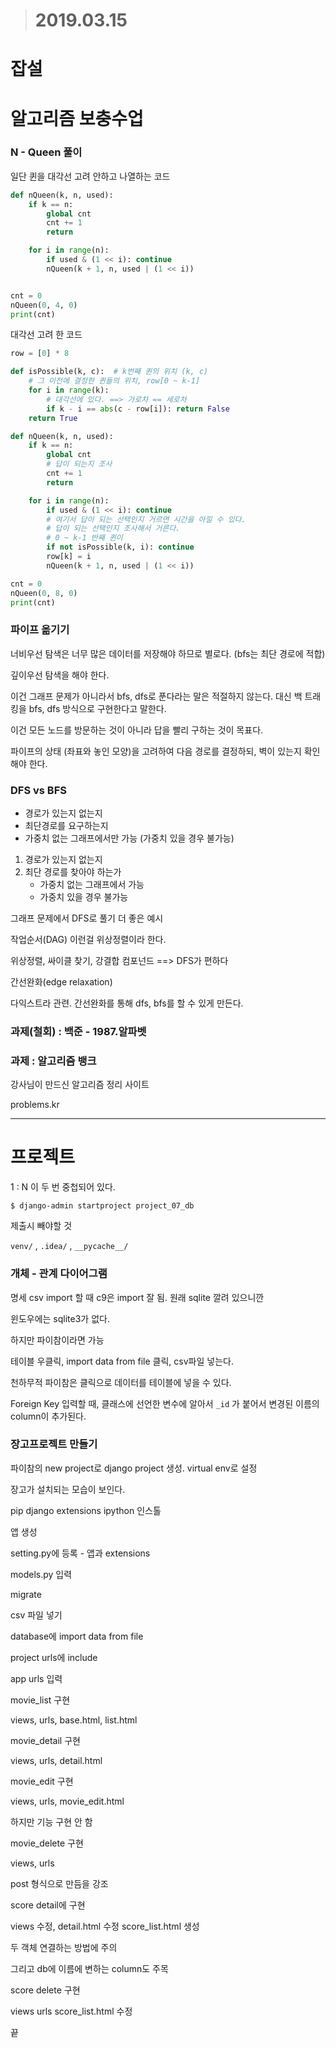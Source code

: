 > # 2019.03.15

# 잡설





# 알고리즘 보충수업

### N - Queen 풀이

일단 퀸을 대각선 고려 안하고 나열하는 코드

```python
def nQueen(k, n, used):
    if k == n:
        global cnt
        cnt += 1
        return

    for i in range(n):
        if used & (1 << i): continue
        nQueen(k + 1, n, used | (1 << i))


cnt = 0
nQueen(0, 4, 0)
print(cnt)
```



대각선 고려 한 코드

```python
row = [0] * 8

def isPossible(k, c):  # k번째 퀸의 위치 (k, c)
    # 그 이전에 결정한 퀸들의 위치, row[0 ~ k-1]
    for i in range(k):
        # 대각선에 있다. ==> 가로차 == 세로차
        if k - i == abs(c - row[i]): return False
    return True

def nQueen(k, n, used):
    if k == n:
        global cnt
        # 답이 되는지 조사
        cnt += 1
        return

    for i in range(n):
        if used & (1 << i): continue
        # 여기서 답이 되는 선택인지 거르면 시간을 아낄 수 있다.
        # 답이 되는 선택인지 조사해서 거른다.
        # 0 ~ k-1 반째 퀸이
        if not isPossible(k, i): continue
        row[k] = i
        nQueen(k + 1, n, used | (1 << i))

cnt = 0
nQueen(0, 8, 0)
print(cnt)
```



### 파이프 옮기기

너비우선 탐색은 너무 많은 데이터를 저장해야 하므로 별로다. (bfs는 최단 경로에 적합)

깊이우선 탐색을 해야 한다.

이건 그래프 문제가 아니라서 bfs, dfs로 푼다라는 말은 적절하지 않는다. 대신 백 트래킹을 bfs, dfs 방식으로 구현한다고 말한다.

이건 모든 노드를 방문하는 것이 아니라 답을 빨리 구하는 것이 목표다.



파이프의 상태 (좌표와 놓인 모양)을 고려하여 다음 경로를 결정하되, 벽이 있는지 확인해야 한다.



### DFS vs BFS

* 경로가 있는지 없는지
* 최단경로를 요구하는지
* 가중치 없는 그래프에서만 가능 (가중치 있을 경우 불가능)

1. 경로가 있는지 없는지
2. 최단 경로를 찾아야 하는가
   * 가중치 없는 그래프에서 가능
   * 가중치 있을 경우 불가능



그래프 문제에서 DFS로 풀기 더 좋은 예시

작업순서(DAG) 이런걸 위상정렬이라 한다.

위상정렬, 싸이클 찾기, 강결합 컴포넌드 ==> DFS가 편하다



간선완화(edge relaxation)

다익스트라 관련. 간선완화를 통해 dfs, bfs를 할 수 있게 만든다.





### 과제(철회) : 백준 - 1987.알파벳



### 과제 : 알고리즘 뱅크

강사님이 만드신 알고리즘 정리 사이트

problems.kr



---

# 프로젝트

1 : N 이 두 번 중첩되어 있다.



```shell
$ django-admin startproject project_07_db
```



제출시 빼야할 것

`venv/` , `.idea/` , `__pycache__/`



### 개체 - 관계 다이어그램



명세 csv import 할 때 c9은 import 잘 됨. 원래 sqlite 깔려 있으니깐



윈도우에는 sqlite3가 없다.

하지만 파이참이라면 가능

테이블 우클릭, import data from file 클릭, csv파일 넣는다.

천하무적 파이참은 클릭으로 데이터를 테이블에 넣을 수 있다.



Foreign Key 입력할 때, 클래스에 선언한 변수에 알아서 `_id` 가 붙어서 변경된 이름의 column이 추가된다.



### 장고프로젝트 만들기

파이참의 new project로 django project 생성. virtual env로 설정

장고가 설치되는 모습이 보인다.

pip django extensions ipython 인스톨



앱 생성

setting.py에 등록 - 앱과 extensions



models.py 입력

migrate



csv 파일 넣기

database에 import data from file



project urls에 include

app urls 입력



movie_list 구현

views, urls, base.html, list.html



movie_detail 구현

views, urls, detail.html



movie_edit 구현

views, urls, movie_edit.html

하지만 기능 구현 안 함



movie_delete 구현

views, urls

post 형식으로 만듬을 강조



score detail에 구현

views 수정, detail.html 수정 score_list.html 생성

두 객체 연결하는 방법에 주의

그리고 db에 이름에 변하는 column도 주목



score delete 구현

views urls score_list.html 수정



끝


